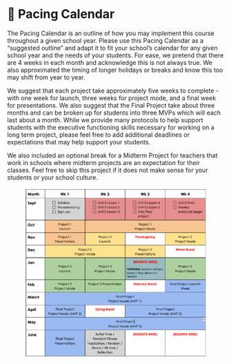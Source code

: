 # 📅 Pacing Calendar

The Pacing Calendar is an outline of how you may implement this course throughout a given school year. Please use this Pacing Calendar as a “suggested outline” and adapt it to fit your school’s calendar for any given school year and the needs of your students.  For ease, we pretend that there are 4 weeks in each month and acknowledge this is not always true. We also approximated the timing of longer holidays or breaks and know this too may shift from year to year.

We suggest that each project take approximately five weeks to complete - with one week for launch, three weeks for project mode, and a final week for presentations. We also suggest that the Final Project take about three months and can be broken up for students into three MVPs which will each last about a month. While we provide many protocols to help support students with the executive functioning skills necessary for working on a long term project, please feel free to add additional deadlines or expectations that may help support your students.

We also included an optional break for a Midterm Project for teachers that work in schools where midterm projects are an expectation for their classes. Feel free to skip this project if it does not make sense for your students or your school culture.

<figure><img src="../../.gitbook/assets/Screen Shot 2024-04-11 at 10.51.50 AM.png" alt=""><figcaption></figcaption></figure>
